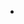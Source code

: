 <f-artboard grid v-slot="{ mouse }" width="100" height="100">
  <f-drag
  	step="5"
    :mouse="mouse"
    points="25 75, 75 75, 75 25, 25 25"
    v-slot="{ points }"
    set="p"
  >
    <f-line :points="points" closed stroke fill="black" />
  </f-drag>
</f-artboard>

<f-slider title="rotation" set="r">

-

<f-artboard grid step="100">
  <f-group v-for="y in range(0,5)">
		<f-line
      v-for="x in range(0,5)"
      :position="[x * 100,y * 100]"
    	:points="get('p')"
      closed
      stroke
      fill="black"
      :rotation="get('r')"
      style="transform-origin: 50px 50px"
    />
  </group>
</f-artboard>